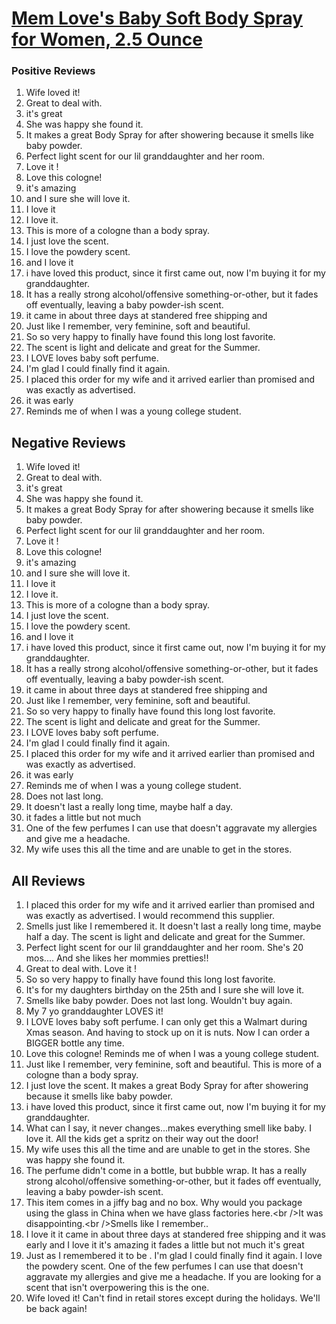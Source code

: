 # [Mem Love&#x27;s Baby Soft Body Spray for Women, 2.5 Ounce](https://products.checkmycream.com/products/Mem-Love&#x27;s-Baby-Soft-Body-Spray-for-Women-2.5-Ounce.html)

### Positive Reviews

<ol>
      <li>Wife loved it!</li>
      <li>Great to deal with.</li>
      <li>it&#x27;s great</li>
      <li>She was happy she found it.</li>
      <li>It makes a great Body Spray for after showering because it smells like baby powder.</li>
      <li>Perfect light scent for our lil granddaughter and her room.</li>
      <li>Love it !</li>
      <li>Love this cologne!</li>
      <li>it&#x27;s amazing</li>
      <li>and I sure she will love it.</li>
      <li>I love it</li>
      <li>I love it.</li>
      <li>This is more of a cologne than a body spray.</li>
      <li>I just love the scent.  </li>
      <li>I love the powdery scent.</li>
      <li>and I love it</li>
      <li>i have loved this product, since it first came out, now I&#x27;m buying it for my granddaughter.</li>
      <li>It has a really strong alcohol/offensive something-or-other, but it fades off eventually, leaving a baby powder-ish scent.</li>
      <li>it came in about three days at standered free shipping and</li>
      <li>Just like I remember, very feminine, soft and beautiful.</li>
      <li>So so very happy to finally have found this long lost favorite.</li>
      <li>The scent is light and delicate and great for the Summer.</li>
      <li>I LOVE loves baby soft perfume.  </li>
      <li>I&#x27;m glad I could finally find it again.</li>
      <li>I placed this order for my wife and it arrived earlier than promised and was exactly as advertised.</li>
      <li>it was early</li>
      <li>Reminds me of when I was a young college student.</li>
</ol>


<h2>Negative Reviews</h2>
<ol>
<li> Wife loved it!</li>
<li> Great to deal with.</li>
<li> it&#x27;s great</li>
<li> She was happy she found it.</li>
<li> It makes a great Body Spray for after showering because it smells like baby powder.</li>
<li> Perfect light scent for our lil granddaughter and her room.</li>
<li> Love it !</li>
<li> Love this cologne!</li>
<li> it&#x27;s amazing</li>
<li> and I sure she will love it.</li>
<li> I love it</li>
<li> I love it.</li>
<li> This is more of a cologne than a body spray.</li>
<li> I just love the scent.  </li>
<li> I love the powdery scent.</li>
<li> and I love it</li>
<li> i have loved this product, since it first came out, now I&#x27;m buying it for my granddaughter.</li>
<li> It has a really strong alcohol/offensive something-or-other, but it fades off eventually, leaving a baby powder-ish scent.</li>
<li> it came in about three days at standered free shipping and</li>
<li> Just like I remember, very feminine, soft and beautiful.</li>
<li> So so very happy to finally have found this long lost favorite.</li>
<li> The scent is light and delicate and great for the Summer.</li>
<li> I LOVE loves baby soft perfume.  </li>
<li> I&#x27;m glad I could finally find it again.</li>
<li> I placed this order for my wife and it arrived earlier than promised and was exactly as advertised.</li>
<li> it was early</li>
<li> Reminds me of when I was a young college student.</li>
<li> Does not last long.</li>
<li> It doesn&#x27;t last a really long time, maybe half a day.</li>
<li> it fades a little but not much</li>
<li> One of the few perfumes I can use that doesn&#x27;t aggravate my allergies and give me a headache.</li>
<li> My wife uses this all the time and are unable to get in the stores.</li>
</ol>

<h2>All Reviews</h2>

<ol>
    <li> I placed this order for my wife and it arrived earlier than promised and was exactly as advertised. I would recommend this supplier.</li>
    <li> Smells just like I remembered it. It doesn&#x27;t last a really long time, maybe half a day. The scent is light and delicate and great for the Summer.</li>
    <li> Perfect light scent for our lil granddaughter and her room. She&#x27;s 20 mos.... And she likes her mommies pretties!!</li>
    <li> Great to deal with. Love it !</li>
    <li> So so very happy to finally have found this long lost favorite.</li>
    <li> It&#x27;s for my daughters birthday on the 25th and I sure she will love it.</li>
    <li> Smells like baby powder. Does not last long. Wouldn&#x27;t buy again.</li>
    <li> My 7 yo granddaughter LOVES it!</li>
    <li> I LOVE loves baby soft perfume.  I can only get this a Walmart during Xmas season.  And having to stock up on it is nuts.  Now I can order a BIGGER bottle any time.</li>
    <li> Love this cologne! Reminds me of when I was a young college student.</li>
    <li> Just like I remember, very feminine, soft and beautiful. This is more of a cologne than a body spray.</li>
    <li> I just love the scent.  It makes a great Body Spray for after showering because it smells like baby powder.</li>
    <li> i have loved this product, since it first came out, now I&#x27;m buying it for my granddaughter.</li>
    <li> What can I say, it never changes...makes everything smell like baby. I love it. All the kids get a spritz on their way out the door!</li>
    <li> My wife uses this all the time and are unable to get in the stores. She was happy she found it.</li>
    <li> The perfume didn&#x27;t come in a bottle, but bubble wrap. It has a really strong alcohol/offensive something-or-other, but it fades off eventually, leaving a baby powder-ish scent.</li>
    <li> This item comes in a jiffy bag and no box.  Why would you package using the glass in China when we have glass factories here.&lt;br /&gt;It was disappointing.&lt;br /&gt;Smells like I remember..</li>
    <li> I love it it came in about three days at standered free shipping and it was early and I love it it&#x27;s amazing it fades a little but not much it&#x27;s great</li>
    <li> Just as I remembered it to be . I&#x27;m glad I could finally find it again. I love the powdery scent. One of the few perfumes I can use that doesn&#x27;t aggravate my allergies and give me a headache. If you are looking for a scent that isn&#x27;t overpowering this is the one.</li>
    <li> Wife loved it! Can&#x27;t find in retail stores except during the holidays. We&#x27;ll be back again!</li>
</ol>




